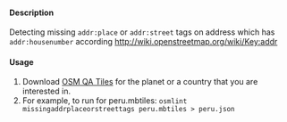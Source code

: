 #### Description

Detecting missing `addr:place` or `addr:street` tags on address which has `addr:housenumber` according http://wiki.openstreetmap.org/wiki/Key:addr

#### Usage

1. Download [OSM QA Tiles](https://osmlab.github.io/osm-qa-tiles/) for the planet or a country that you are interested in. 
2. For example, to run for peru.mbtiles: `osmlint missingaddrplaceorstreettags peru.mbtiles > peru.json`
